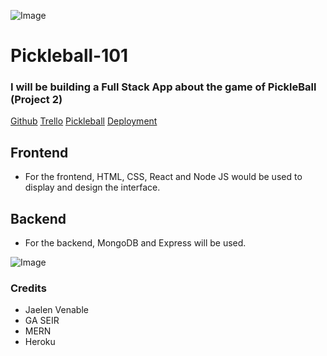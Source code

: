 ![Image](https://www.ussportscamps.com/media/images/pickleball/tips/what-is-pickleball-group-rally.jpg)

# Pickleball-101

### I will be building a Full Stack App about the game of PickleBall (Project 2)

[Github](https://github.com/jaelen-venable/Pickleball-101)
[Trello](https://trello.com/b/INleA1LF/pickleball-project)
[Pickleball](https://www.domainlocalhost3000.com/)
[Deployment](https://git.heroku.com/whispering-plains-96033.git)

## Frontend
* For the frontend, HTML, CSS, React and Node JS would be used to display and design the interface.

## Backend
* For the backend, MongoDB and Express will be used.

![Image](https://miro.medium.com/proxy/0*hU4zJiyVwWcM0L-w.png)

### Credits
* Jaelen Venable
* GA SEIR
* MERN
* Heroku